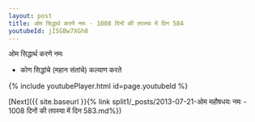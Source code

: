 ```yaml
---
layout: post
title: ओम सिद्धार्थ करणे नमः - 1008 दिनों की तपस्या में दिन 584
youtubeId: jISGBw7XGh8
---
```

 
 
 ओम सिद्धार्थ करणे नमः  
 
 -  कोण सिद्धांचे (महान संतांचे) कल्याण करते 
 
  
 
  
 
 
 
 
 
 


{% include youtubePlayer.html id=page.youtubeId %}
 
[Next]({{ site.baseurl }}{% link  split1/_posts/2013-07-21-ओम महौषधयः नमः - 1008 दिनों की तपस्या में दिन 583.md%})
 
